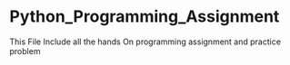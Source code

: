 # Python_Programming_Assignment
This File Include all the hands On programming assignment and practice problem 
